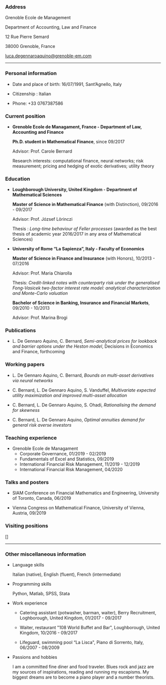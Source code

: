 
### **Address**

Grenoble Ecole de Management

Department of Accounting, Law and Finance

12 Rue Pierre Semard

38000 Grenoble, France

luca.degennaroaquino@grenoble-em.com

---------------------------------------------------------------------------------------------------------------------------------------

### **Personal information**
- Date and place of birth: 16/07/1991, Sant’Agnello, Italy

- Citizenship : Italian

- Phone: +33 0767387586


### **Current position**
- **Grenoble Ecole de Managament, France - Department of Law, Accounting and Finance**

    **Ph.D. student in Mathematical Finance**, since 09/2017
    
    Advisor: Prof. Carole Bernard
    
    Research interests: computational finance, neural networks; risk measurement; pricing and hedging of exotic derivatives; utility theory


### **Education**
- **Loughborough University, United Kingdom - Department of Mathematical Sciences**

    **Master of Science in Mathematical Finance** (with Distinction), 09/2016 - 09/2017

    Advisor: Prof. József Lörinczi

    Thesis : *Long-time behaviour of Feller processes* (awarded as the best thesis of academic year 2016/2017 in any area of Mathematical Sciences)


-	**University of Rome “La Sapienza”, Italy - Faculty of Economics**

    **Master of Science in Finance and Insurance** (with Honors), 10/2013 - 07/2016

    Advisor: Prof. Maria Chiarolla

    Thesis: *Credit-linked notes with counterparty risk under the generalised Fong-Vasicek two-factor interest rate model: analytical characterization and Monte-Carlo valuation*

    **Bachelor of Science in Banking, Insurance and Financial Markets**, 09/2010 - 10/2013

    Advisor: Prof. Marina Brogi
    
    
### **Publications**
- L. De Gennaro Aquino, C. Bernard, *Semi-analytical prices for lookback and barrier options under the Heston model*, Decisions in Economics and Finance, forthcoming


### **Working papers**
- L. De Gennaro Aquino, C. Bernard, *Bounds on multi-asset derivatives via neural networks*

- C. Bernard, L. De Gennaro Aquino, S. Vanduffel, *Multivariate expected utility maximization and improved multi-asset allocation*

- C. Bernard, L. De Gennaro Aquino, S. Ohadi, *Rationalising the demand for skewness*

- C. Bernard, L. De Gennaro Aquino, *Optimal annuities demand for general risk averse investors*


### **Teaching experience**
- Grenoble Ecole de Managament
   - Corporate Governance, 01/2019 - 02/2019
   - Fundamentals of Excel and Statistics, 09/2019
   - International Financial Risk Management, 11/2019 - 12/2019
   - International Financial Risk Management, 04/2020

### **Talks and posters**
- SIAM Conference on Financial Mathematics and Engineering, University of Toronto, Canada, 06/2019

- Vienna Congress on Mathematical Finance, University of Vienna, Austria, 09/2019

### **Visiting positions**
[]


---------------------------------------------------------------------------------------------------------------------------------------


### **Other miscellaneous information**

- Language skills

    Italian (native), English (fluent), French (intermediate)
    
- Programming skills

    Python, Matlab, SPSS, Stata
    
- Work experience

    - Catering assistant (potwasher, barman, waiter), Berry Recruitment, Loghborough, United Kingdom, 01/2017 - 09/2017
    
    - Waiter, restaurant "108 World Buffet and Bar", Loughborough, United Kingdom, 10/2016 - 09/2017
    
    - Lifeguard, swimming pool “La Lisca", Piano di Sorrento, Italy, 06/2007 - 08/2009

- Passions and hobbies

    I am a committed fine diner and food traveler. Blues rock and jazz are my sources of inspirations, reading and running my escapisms. 
    My biggest dreams are to become a piano player and a number theorists.

